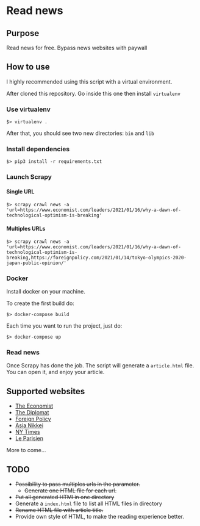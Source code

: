 # Read news

## Purpose
Read news for free. Bypass news websites with paywall

## How to use
I highly recommended using this script with a virtual environment.

After cloned this repository. Go inside this one then install `virtualenv`

### Use virtualenv
```shell
$> virtualenv .
```
After that, you should see two new directories: `bin` and `lib`

### Install dependencies
```shell
$> pip3 install -r requirements.txt
```

### Launch Scrapy

#### Single URL
```shell
$> scrapy crawl news -a 'url=https://www.economist.com/leaders/2021/01/16/why-a-dawn-of-technological-optimism-is-breaking'
```

#### Multiples URLs
```shell
$> scrapy crawl news -a 'url=https://www.economist.com/leaders/2021/01/16/why-a-dawn-of-technological-optimism-is-breaking,https://foreignpolicy.com/2021/01/14/tokyo-olympics-2020-japan-public-opinion/'
```

### Docker
Install docker on your machine.

To create the first build do:
```shell
$> docker-compose build
```

Each time you want to run the project, just do:
```shell
$> docker-compose up
```

### Read news
Once Scrapy has done the job. The script will generate a `article.html` file. You can open it, and enjoy your article. 

## Supported websites
* [The Economist](https://economist.com)
* [The Diplomat](https://thediplomat.com)
* [Foreign Policy](https://foreignpolicy.com)
* [Asia Nikkei](https://asia.nikkei.com)
* [NY Times](https://nytimes.com)
* [Le Parisien](https://www.leparisien.fr/)

More to come...

## TODO
* ~~Possibility to pass multiples urls in the parameter.~~
  * ~~Generate one HTML file for each url.~~
* ~~Put all generated HTMl in one directory~~
* Generate a `index.html` file to list all HTML files in directory
* ~~Rename HTML file with article title.~~
* Provide own style of HTML, to make the reading experience better.
